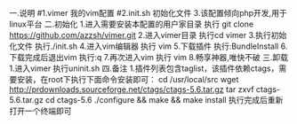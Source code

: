 一.说明
    #1.vimer 我的vim配置
    #2.init.sh 初始化文件
    3.该配置倾向php开发,用于linux平台
二.初始化
    1.进入需要安装本配置的用户家目录 执行 git clone https://github.com/azzsh/vimer.git
    2.进入vimer目录 执行cd vimer
    3.执行初始化文件 执行./init.sh
    4.进入vim编辑器 执行 vim 
    5.下载插件 执行:BundleInstall 
    6.下载完成后退出vim 执行:q
    7.再次进入vim 执行 vim
    8.畅享神器,唯快不破
三.卸载
    1.进入vimer 执行uninit.sh
四.备注
    1.插件列表包含taglist，该插件依赖ctags，需要安装，在root下执行下面命令安装即可：
        cd /usr/local/src
        wget http://prdownloads.sourceforge.net/ctags/ctags-5.6.tar.gz
        tar zxvf ctags-5.6.tar.gz
        cd ctags-5.6
        ./configure && make && make install
        执行完成后重新打开一个终端即可
